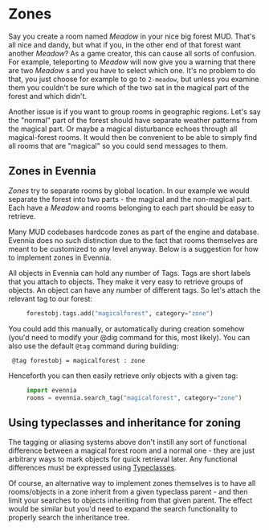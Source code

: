 # Zones


Say you create a room named *Meadow* in your nice big forest MUD.  That's all nice and dandy, but what if you, in the other end of that forest want another *Meadow*? As a game creator, this can cause all sorts of confusion. For example, teleporting to *Meadow* will now give you a warning that there are two *Meadow* s and you have to select which one. It's no problem to do that, you just choose for example to go to `2-meadow`, but unless you examine them you couldn't be sure which of the two sat in the magical part of the forest and which didn't.

Another issue is if you want to group rooms in geographic regions.  Let's say the "normal" part of the forest should have separate weather patterns from the magical part. Or maybe a magical disturbance echoes through all magical-forest rooms. It would then be convenient to be able to simply find all rooms that are "magical" so you could send messages to them.

## Zones in Evennia

*Zones* try to separate rooms by global location. In our example we would separate the forest into two parts - the magical and the non-magical part. Each have a *Meadow* and rooms belonging to each part should be easy to retrieve.

Many MUD codebases hardcode zones as part of the engine and database.  Evennia does no such distinction due to the fact that rooms themselves are meant to be customized to any level anyway. Below is a suggestion for how to implement zones in Evennia.

All objects in Evennia can hold any number of Tags. Tags are short labels that you attach to objects. They make it very easy to retrieve groups of objects. An object can have any number of different tags. So let's attach the relevant tag to our forest:

```python
     forestobj.tags.add("magicalforest", category="zone")
```

You could add this manually, or automatically during creation somehow (you'd need to modify your @dig command for this, most likely). You can also use the default `@tag` command during building:

     @tag forestobj = magicalforest : zone

Henceforth you can then easily retrieve only objects with a given tag:

```python
     import evennia
     rooms = evennia.search_tag("magicalforest", category="zone")
```

## Using typeclasses and inheritance for zoning

The tagging or aliasing systems above don't instill any sort of functional difference between a magical forest room and a normal one - they are just arbitrary ways to mark objects for quick retrieval later. Any functional differences must be expressed using [Typeclasses](Typeclasses).

Of course, an alternative way to implement zones themselves is to have all rooms/objects in a zone inherit from a given typeclass parent - and then limit your searches to objects inheriting from that given parent. The effect would be similar but you'd need to expand the search functionality to properly search the inheritance tree.

